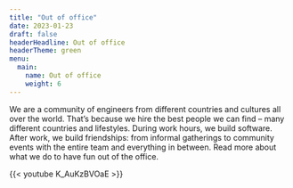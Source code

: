 ```yaml
---
title: "Out of office"
date: 2023-01-23
draft: false
headerHeadline: Out of office
headerTheme: green
menu:
  main:
    name: Out of office
    weight: 6
---
```


We are a community of engineers from different countries and cultures all over the world. That’s because we hire the best people we can find – many different countries and lifestyles. During work hours, we build software. After work, we build friendships: from informal gatherings to community events with the entire team and everything in between. Read more about what we do to have fun out of the office.

{{< youtube K_AuKzBVOaE >}}
